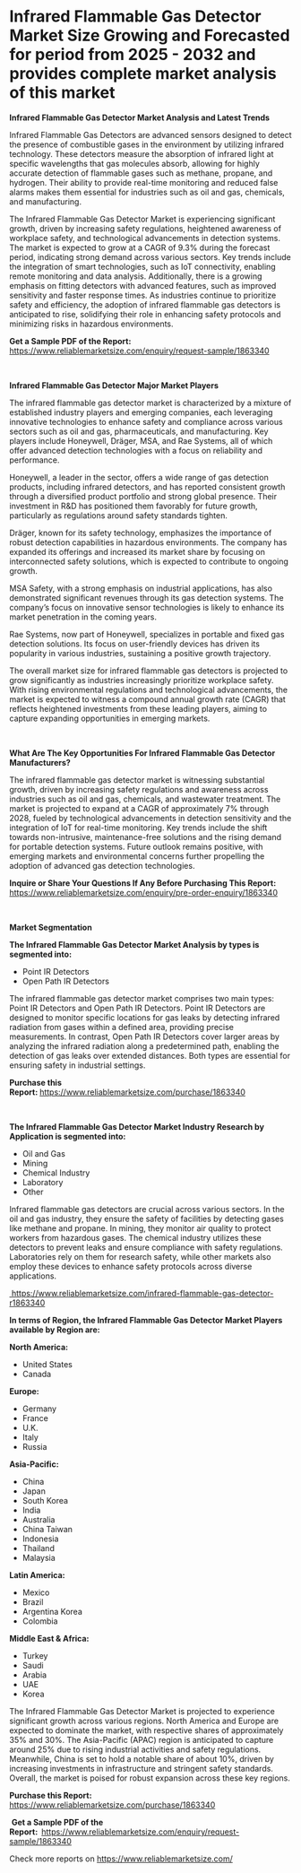 <p><h1>Infrared Flammable Gas Detector Market Size Growing and Forecasted for period from 2025 - 2032 and provides complete market analysis of this market</h1></p><p><strong>Infrared Flammable Gas Detector Market Analysis and Latest Trends</strong></p>
<p><p>Infrared Flammable Gas Detectors are advanced sensors designed to detect the presence of combustible gases in the environment by utilizing infrared technology. These detectors measure the absorption of infrared light at specific wavelengths that gas molecules absorb, allowing for highly accurate detection of flammable gases such as methane, propane, and hydrogen. Their ability to provide real-time monitoring and reduced false alarms makes them essential for industries such as oil and gas, chemicals, and manufacturing.</p><p>The Infrared Flammable Gas Detector Market is experiencing significant growth, driven by increasing safety regulations, heightened awareness of workplace safety, and technological advancements in detection systems. The market is expected to grow at a CAGR of 9.3% during the forecast period, indicating strong demand across various sectors. Key trends include the integration of smart technologies, such as IoT connectivity, enabling remote monitoring and data analysis. Additionally, there is a growing emphasis on fitting detectors with advanced features, such as improved sensitivity and faster response times. As industries continue to prioritize safety and efficiency, the adoption of infrared flammable gas detectors is anticipated to rise, solidifying their role in enhancing safety protocols and minimizing risks in hazardous environments.</p></p>
<p><strong>Get a Sample PDF of the Report:&nbsp;</strong> <a href="https://www.reliablemarketsize.com/enquiry/request-sample/1863340?utm_campaign=1872&utm_medium=2&utm_source=Github&utm_content=ia&utm_term=11022025&utm_id=infrared-flammable-gas-detector">https://www.reliablemarketsize.com/enquiry/request-sample/1863340</a></p>
<p>&nbsp;</p>
<p><strong>Infrared Flammable Gas Detector Major Market Players</strong></p>
<p><p>The infrared flammable gas detector market is characterized by a mixture of established industry players and emerging companies, each leveraging innovative technologies to enhance safety and compliance across various sectors such as oil and gas, pharmaceuticals, and manufacturing. Key players include Honeywell, Dräger, MSA, and Rae Systems, all of which offer advanced detection technologies with a focus on reliability and performance.</p><p>Honeywell, a leader in the sector, offers a wide range of gas detection products, including infrared detectors, and has reported consistent growth through a diversified product portfolio and strong global presence. Their investment in R&D has positioned them favorably for future growth, particularly as regulations around safety standards tighten.</p><p>Dräger, known for its safety technology, emphasizes the importance of robust detection capabilities in hazardous environments. The company has expanded its offerings and increased its market share by focusing on interconnected safety solutions, which is expected to contribute to ongoing growth.</p><p>MSA Safety, with a strong emphasis on industrial applications, has also demonstrated significant revenues through its gas detection systems. The company’s focus on innovative sensor technologies is likely to enhance its market penetration in the coming years.</p><p>Rae Systems, now part of Honeywell, specializes in portable and fixed gas detection solutions. Its focus on user-friendly devices has driven its popularity in various industries, sustaining a positive growth trajectory.</p><p>The overall market size for infrared flammable gas detectors is projected to grow significantly as industries increasingly prioritize workplace safety. With rising environmental regulations and technological advancements, the market is expected to witness a compound annual growth rate (CAGR) that reflects heightened investments from these leading players, aiming to capture expanding opportunities in emerging markets.</p></p>
<p>&nbsp;</p>
<p><strong>What Are The Key Opportunities For Infrared Flammable Gas Detector Manufacturers?</strong></p>
<p><p>The infrared flammable gas detector market is witnessing substantial growth, driven by increasing safety regulations and awareness across industries such as oil and gas, chemicals, and wastewater treatment. The market is projected to expand at a CAGR of approximately 7% through 2028, fueled by technological advancements in detection sensitivity and the integration of IoT for real-time monitoring. Key trends include the shift towards non-intrusive, maintenance-free solutions and the rising demand for portable detection systems. Future outlook remains positive, with emerging markets and environmental concerns further propelling the adoption of advanced gas detection technologies.</p></p>
<p><strong>Inquire or Share Your Questions If Any Before Purchasing This Report:</strong> <a href="https://www.reliablemarketsize.com/enquiry/pre-order-enquiry/1863340?utm_campaign=1872&utm_medium=2&utm_source=Github&utm_content=ia&utm_term=11022025&utm_id=infrared-flammable-gas-detector">https://www.reliablemarketsize.com/enquiry/pre-order-enquiry/1863340</a></p>
<p>&nbsp;</p>
<p><strong>Market Segmentation</strong></p>
<p><strong>The Infrared Flammable Gas Detector Market Analysis by types is segmented into:</strong></p>
<p><ul><li>Point IR Detectors</li><li>Open Path IR Detectors</li></ul></p>
<p><p>The infrared flammable gas detector market comprises two main types: Point IR Detectors and Open Path IR Detectors. Point IR Detectors are designed to monitor specific locations for gas leaks by detecting infrared radiation from gases within a defined area, providing precise measurements. In contrast, Open Path IR Detectors cover larger areas by analyzing the infrared radiation along a predetermined path, enabling the detection of gas leaks over extended distances. Both types are essential for ensuring safety in industrial settings.</p></p>
<p><strong>Purchase this Report:&nbsp;</strong><a href="https://www.reliablemarketsize.com/purchase/1863340?utm_campaign=1872&utm_medium=2&utm_source=Github&utm_content=ia&utm_term=11022025&utm_id=infrared-flammable-gas-detector">https://www.reliablemarketsize.com/purchase/1863340</a></p>
<p>&nbsp;</p>
<p><strong>The Infrared Flammable Gas Detector Market Industry Research by Application is segmented into:</strong></p>
<p><ul><li>Oil and Gas</li><li>Mining</li><li>Chemical Industry</li><li>Laboratory</li><li>Other</li></ul></p>
<p><p>Infrared flammable gas detectors are crucial across various sectors. In the oil and gas industry, they ensure the safety of facilities by detecting gases like methane and propane. In mining, they monitor air quality to protect workers from hazardous gases. The chemical industry utilizes these detectors to prevent leaks and ensure compliance with safety regulations. Laboratories rely on them for research safety, while other markets also employ these devices to enhance safety protocols across diverse applications.</p></p>
<p><a href="https://www.reliablemarketsize.com/infrared-flammable-gas-detector-r1863340?utm_campaign=1872&utm_medium=2&utm_source=Github&utm_content=ia&utm_term=11022025&utm_id=infrared-flammable-gas-detector">&nbsp;https://www.reliablemarketsize.com/infrared-flammable-gas-detector-r1863340</a></p>
<p><strong>In terms of Region, the Infrared Flammable Gas Detector Market Players available by Region are:</strong></p>
<p>
    <p> <strong> North America: </strong>
        <ul>
            <li>United States</li>
            <li>Canada</li>
        </ul>
        </p> 
    <p> <strong> Europe: </strong>
        <ul>
            <li>Germany</li>
            <li>France</li>
            <li>U.K.</li>
            <li>Italy</li>
            <li>Russia</li>
        </ul>
        </p> 
    <p> <strong> Asia-Pacific: </strong>
        <ul>
            <li>China</li>
            <li>Japan</li>
            <li>South Korea</li>
            <li>India</li>
            <li>Australia</li>
            <li>China Taiwan</li>
            <li>Indonesia</li>
            <li>Thailand</li>
            <li>Malaysia</li>
        </ul>
        </p> 
    <p> <strong> Latin America: </strong>
        <ul>
            <li>Mexico</li>
            <li>Brazil</li>
            <li>Argentina Korea</li>
            <li>Colombia</li>
        </ul>
        </p> 
    <p> <strong> Middle East & Africa: </strong>
        <ul>
            <li>Turkey</li>
            <li>Saudi</li>
            <li>Arabia</li>
            <li>UAE</li>
            <li>Korea</li>
        </ul>
    </p>
    </p>
<p><p>The Infrared Flammable Gas Detector Market is projected to experience significant growth across various regions. North America and Europe are expected to dominate the market, with respective shares of approximately 35% and 30%. The Asia-Pacific (APAC) region is anticipated to capture around 25% due to rising industrial activities and safety regulations. Meanwhile, China is set to hold a notable share of about 10%, driven by increasing investments in infrastructure and stringent safety standards. Overall, the market is poised for robust expansion across these key regions.</p></p>
<p><strong>Purchase this Report: </strong><a href="https://www.reliablemarketsize.com/purchase/1863340?utm_campaign=1872&utm_medium=2&utm_source=Github&utm_content=ia&utm_term=11022025&utm_id=infrared-flammable-gas-detector">https://www.reliablemarketsize.com/purchase/1863340</a></p>
<p>&nbsp;<strong>Get a Sample PDF of the Report:&nbsp;&nbsp;</strong><a href="https://www.reliablemarketsize.com/enquiry/request-sample/1863340?utm_campaign=1872&utm_medium=2&utm_source=Github&utm_content=ia&utm_term=11022025&utm_id=infrared-flammable-gas-detector">https://www.reliablemarketsize.com/enquiry/request-sample/1863340</a></p>
<p><strong></strong></p>
<p>Check more reports on <a href="https://www.reliablemarketsize.com/?utm_campaign=1872&utm_medium=2&utm_source=Github&utm_content=ia&utm_term=11022025&utm_id=infrared-flammable-gas-detector">https://www.reliablemarketsize.com/</a></p>